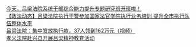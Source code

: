   
[今天，吕梁法院系统干部综合能力提升专题研究班开班啦！](http://www.dianyue.me/archives/788/7qgd8vecdte0o8nu/)  
[【政法动态】吕梁法院执行干警参加国家法官学院执行业务培训 提升全市执行队伍整体水平](http://www.dianyue.me/archives/837/4o2err6k0srr4xi9/)  
[吕梁法院：集中发放执行款，37人领到162万元（视频）](http://www.dianyue.me/archives/944/3k8q3kbvtoz6s129/)  
[孝义法院赴兴县开展吕梁精神教育活动](http://www.dianyue.me/archives/804/ss0djsjdpp3ogan8/)